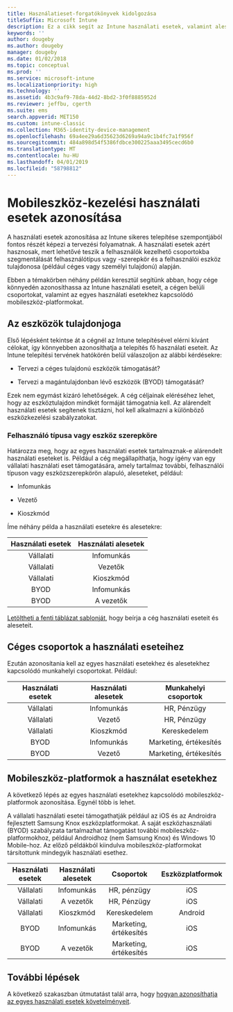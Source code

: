 ```yaml
---
title: Használatieset-forgatókönyvek kidolgozása
titleSuffix: Microsoft Intune
description: Ez a cikk segít az Intune használati esetek, valamint alesetek azonosításában a Microsoft Intune felhőalapú implementációja esetében.
keywords: ''
author: dougeby
ms.author: dougeby
manager: dougeby
ms.date: 01/02/2018
ms.topic: conceptual
ms.prod: ''
ms.service: microsoft-intune
ms.localizationpriority: high
ms.technology: ''
ms.assetid: 4b3c9af9-78da-44d2-8bd2-3f0f8885952d
ms.reviewer: jeffbu, cgerth
ms.suite: ems
search.appverid: MET150
ms.custom: intune-classic
ms.collection: M365-identity-device-management
ms.openlocfilehash: 69a4ee29a6d35623d6269a94a9c1b4fc7a1f956f
ms.sourcegitcommit: 484a898d54f5386fdbce300225aaa3495cecd6b0
ms.translationtype: MT
ms.contentlocale: hu-HU
ms.lasthandoff: 04/01/2019
ms.locfileid: "58798812"
---
```

# <a name="identify-mobile-device-management-use-case-scenarios"></a>Mobileszköz-kezelési használati esetek azonosítása

A használati esetek azonosítása az Intune sikeres telepítése szempontjából fontos részét képezi a tervezési folyamatnak. A használati esetek azért hasznosak, mert lehetővé teszik a felhasználók kezelhető csoportokba szegmentálását felhasználótípus vagy -szerepkör és a felhasználói eszköz tulajdonosa (például céges vagy személyi tulajdonú) alapján.

Ebben a témakörben néhány példán keresztül segítünk abban, hogy cége könnyedén azonosíthassa az Intune használati eseteit, a cégen belüli csoportokat, valamint az egyes használati esetekhez kapcsolódó mobileszköz-platformokat.

## <a name="device-ownership"></a>Az eszközök tulajdonjoga
Első lépésként tekintse át a cégnél az Intune telepítésével elérni kívánt célokat, így könnyebben azonosíthatja a telepítés fő használati eseteit. Az Intune telepítési tervének hatókörén belül válaszoljon az alábbi kérdésekre:

-   Tervezi a céges tulajdonú eszközök támogatását?

-   Tervezi a magántulajdonban lévő eszközök (BYOD) támogatását?

Ezek nem egymást kizáró lehetőségek. A cég céljainak eléréséhez lehet, hogy az eszköztulajdon mindkét formáját támogatnia kell. Az alárendelt használati esetek segítenek tisztázni, hol kell alkalmazni a különböző eszközkezelési szabályzatokat.

### <a name="user-type-or-device-role"></a>Felhasználó típusa vagy eszköz szerepköre

Határozza meg, hogy az egyes használati esetek tartalmaznak-e alárendelt használati eseteket is. Például a cég megállapíthatja, hogy igény van egy vállalati használati eset támogatására, amely tartalmaz további, felhasználói típuson vagy eszközszerepkörön alapuló, aleseteket, például:

-   Infomunkás

-   Vezető

-   Kioszkmód

Íme néhány példa a használati esetekre és alesetekre:

| **Használati esetek** | **Használati alesetek** |
|:---:|:---:|
| Vállalati | Infomunkás |              
| Vállalati | Vezetők |           
| Vállalati | Kioszkmód |
| BYOD | Infomunkás |           
| BYOD | A vezetők |

[Letöltheti a fenti táblázat sablonját](https://gallery.technet.microsoft.com/Intune-deployment-planning-fae156c2?redir=0), hogy beírja a cég használati eseteit és aleseteit.

## <a name="organizational-groups-for-your-scenarios"></a>Céges csoportok a használati eseteihez

Ezután azonosítania kell az egyes használati esetekhez és alesetekhez kapcsolódó munkahelyi csoportokat. Például:

| **Használati esetek** | **Használati alesetek** | **Munkahelyi csoportok** |
|:---:|:---:|:---:|
| Vállalati | Infomunkás | HR, Pénzügy |               
| Vállalati | Vezető | HR, Pénzügy |            
| Vállalati | Kioszkmód | Kereskedelem |
| BYOD | Infomunkás | Marketing, értékesítés |            
| BYOD | Vezető | Marketing, értékesítés |


## <a name="mobile-device-platforms-for-your-scenarios"></a>Mobileszköz-platformok a használat esetekhez

A következő lépés az egyes használati esetekhez kapcsolódó mobileszköz-platformok azonosítása. Egynél több is lehet.

A vállalati használati esetei támogathatják például az iOS és az Androidra fejlesztett Samsung Knox eszközplatformokat. A saját eszközhasználati (BYOD) szabályzata tartalmazhat támogatást további mobileszköz-platformokhoz, például Androidhoz (nem Samsung Knox) és Windows 10 Mobile-hoz. Az előző példákból kiindulva mobileszköz-platformokat társítottunk mindegyik használati esethez.

| **Használati esetek** | **Használati alesetek** | **Csoportok** | **Eszközplatformok** |   
|:---:|:---:|:---:|:---:|
| Vállalati | Infomunkás | HR, pénzügy | iOS |                                                           
| Vállalati | A vezetők | HR, Pénzügy | iOS |                                                           
| Vállalati | Kioszkmód | Kereskedelem | Android |
| BYOD | Infomunkás | Marketing, értékesítés | iOS |                                                           
| BYOD | A vezetők | Marketing, értékesítés | iOS |

## <a name="next-steps"></a>További lépések

A következő szakaszban útmutatást talál arra, hogy [hogyan azonosíthatja az egyes használati esetek követelményeit](planning-guide-requirements.md).
